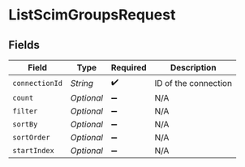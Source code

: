 # ListScimGroupsRequest


## Fields

| Field                | Type                 | Required             | Description          |
| -------------------- | -------------------- | -------------------- | -------------------- |
| `connectionId`       | *String*             | :heavy_check_mark:   | ID of the connection |
| `count`              | *Optional<Double>*   | :heavy_minus_sign:   | N/A                  |
| `filter`             | *Optional<String>*   | :heavy_minus_sign:   | N/A                  |
| `sortBy`             | *Optional<String>*   | :heavy_minus_sign:   | N/A                  |
| `sortOrder`          | *Optional<String>*   | :heavy_minus_sign:   | N/A                  |
| `startIndex`         | *Optional<Double>*   | :heavy_minus_sign:   | N/A                  |